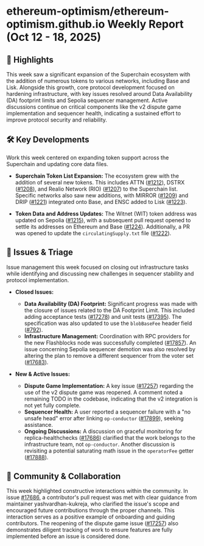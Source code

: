 # ethereum-optimism/ethereum-optimism.github.io Weekly Report (Oct 12 - 18, 2025)

## 🚀 Highlights
This week saw a significant expansion of the Superchain ecosystem with the addition of numerous tokens to various networks, including Base and Lisk. Alongside this growth, core protocol development focused on hardening infrastructure, with key issues resolved around Data Availability (DA) footprint limits and Sepolia sequencer management. Active discussions continue on critical components like the v2 dispute game implementation and sequencer health, indicating a sustained effort to improve protocol security and reliability.

## 🛠️ Key Developments
Work this week centered on expanding token support across the Superchain and updating core data files.

*   **Superchain Token List Expansion:** The ecosystem grew with the addition of several new tokens. This includes ATTN ([#1212](https://github.com/ethereum-optimism/ethereum-optimism.github.io/pull/1212)), DSTRX ([#1208](https://github.com/ethereum-optimism/ethereum-optimism.github.io/pull/1208)), and Realio Network (RIO) ([#1207](https://github.com/ethereum-optimism/ethereum-optimism.github.io/pull/1207)) to the Superchain list. Specific networks also saw new additions, with MIRROR ([#1209](https://github.com/ethereum-optimism/ethereum-optimism.github.io/pull/1209)) and DRIP ([#1221](https://github.com/ethereum-optimism/ethereum-optimism.github.io/pull/1221)) integrated onto Base, and ENSC added to Lisk ([#1223](https://github.com/ethereum-optimism/ethereum-optimism.github.io/pull/1223)).

*   **Token Data and Address Updates:** The Witnet (WIT) token address was updated on Sepolia ([#1215](https://github.com/ethereum-optimism/ethereum-optimism.github.io/pull/1215)), with a subsequent pull request opened to settle its addresses on Ethereum and Base ([#1224](https://github.com/ethereum-optimism/ethereum-optimism.github.io/pull/1224)). Additionally, a PR was opened to update the `circulatingSupply.txt` file ([#1222](https://github.com/ethereum-optimism/ethereum-optimism.github.io/pull/1222)).

## 🐛 Issues & Triage
Issue management this week focused on closing out infrastructure tasks while identifying and discussing new challenges in sequencer stability and protocol implementation.

*   **Closed Issues:**
    *   **Data Availability (DA) Footprint:** Significant progress was made with the closure of issues related to the DA Footprint Limit. This included adding acceptance tests ([#17278](https://github.com/ethereum-optimism/ethereum-optimism.github.io/issues/17278)) and unit tests ([#17395](https://github.com/ethereum-optimism/ethereum-optimism.github.io/issues/17395)). The specification was also updated to use the `blobBaseFee` header field ([#792](https://github.com/ethereum-optimism/ethereum-optimism.github.io/issues/792)).
    *   **Infrastructure Management:** Coordination with RPC providers for the new Flashblocks node was successfully completed ([#17857](https://github.com/ethereum-optimism/ethereum-optimism.github.io/issues/17857)). An issue concerning Sepolia sequencer demotion was also resolved by altering the plan to remove a different sequencer from the voter set ([#17683](https://github.com/ethereum-optimism/ethereum-optimism.github.io/issues/17683)).

*   **New & Active Issues:**
    *   **Dispute Game Implementation:** A key issue ([#17257](https://github.com/ethereum-optimism/ethereum-optimism.github.io/issues/17257)) regarding the use of the v2 dispute game was reopened. A comment noted a remaining TODO in the codebase, indicating that the v2 integration is not yet fully complete.
    *   **Sequencer Health:** A user reported a sequencer failure with a "no unsafe head" error after linking `op-conductor` ([#17899](https://github.com/ethereum-optimism/ethereum-optimism.github.io/issues/17899)), seeking assistance.
    *   **Ongoing Discussions:** A discussion on graceful monitoring for replica-healthchecks ([#17686](https://github.com/ethereum-optimism/ethereum-optimism.github.io/issues/17686)) clarified that the work belongs to the infrastructure team, not `op-conductor`. Another discussion is revisiting a potential saturating math issue in the `operatorFee` getter ([#17888](https://github.com/ethereum-optimism/ethereum-optimism.github.io/issues/17888)).

## 💬 Community & Collaboration
This week highlighted constructive interactions within the community. In issue [#17686](https://github.com/ethereum-optimism/ethereum-optimism.github.io/issues/17686), a contributor's pull request was met with clear guidance from maintainer yashvardhan-kukreja, who clarified the issue's scope and encouraged future contributions through the proper channels. This interaction serves as a positive example of onboarding and guiding contributors. The reopening of the dispute game issue ([#17257](https://github.com/ethereum-optimism/ethereum-optimism.github.io/issues/17257)) also demonstrates diligent tracking of work to ensure features are fully implemented before an issue is considered done.